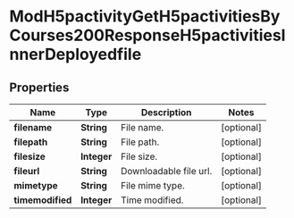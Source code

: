 

# ModH5pactivityGetH5pactivitiesByCourses200ResponseH5pactivitiesInnerDeployedfile


## Properties

| Name | Type | Description | Notes |
|------------ | ------------- | ------------- | -------------|
|**filename** | **String** | File name. |  [optional] |
|**filepath** | **String** | File path. |  [optional] |
|**filesize** | **Integer** | File size. |  [optional] |
|**fileurl** | **String** | Downloadable file url. |  [optional] |
|**mimetype** | **String** | File mime type. |  [optional] |
|**timemodified** | **Integer** | Time modified. |  [optional] |



